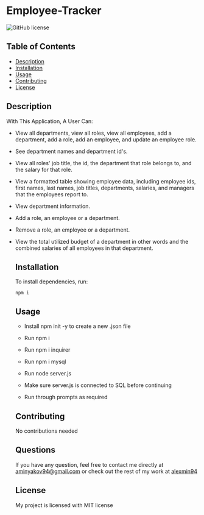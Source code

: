 # Employee-Tracker
  ![GitHub license](https://img.shields.io/badge/license-MIT-blue.svg)
  ## Table of Contents
  - [Description](#description)
  - [Installation](#installation)
  - [Usage](#usage)
  - [Contributing](#contributing)
  - [License](#license)

  ## Description
 With This Application, A User Can:

- View all departments, view all roles, view all employees, add a department, add a role, add an employee, and update an employee role.
- See department names and department id's.
- View all roles' job title, the id, the department that role belongs to, and the salary for that role.
- View a formatted table showing employee data, including employee ids, first names, last names, job titles, departments, salaries, and managers that the employees report to. 
- View department information.
- Add a role, an employee or a department.
- Remove a role, an employee or a department.
- View the total utilized budget of a department in other words and the combined salaries of all employees in that department.


  ## Installation
  To install dependencies, run:
  ```
  npm i
  ```

  ## Usage

  - Install npm init -y to create a new .json file
  
  - Run npm i
  - Run npm i inquirer
  - Run npm i mysql
  - Run node server.js
  - Make sure server.js is connected to SQL before continuing
  - Run through prompts as required

  ## Contributing
  No contributions needed

  ## Questions
  If you have any question, feel free to contact me directly at aminyakov94@gmail.com
  or check out the rest of my work at [alexmin94](https://github.com/alexmin94) 

  ## License
  
  My project is licensed with MIT license